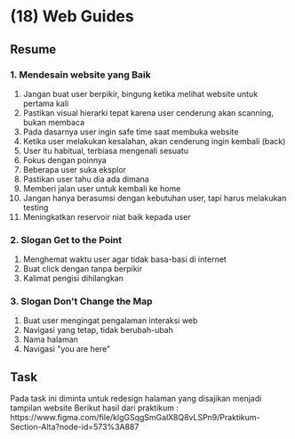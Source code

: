 <h1>(18) Web Guides</h1>

<h2>Resume</h2>
<h3>1.  Mendesain website yang Baik</h3>
    <ol>
        <li>Jangan buat user berpikir, bingung ketika melihat website untuk pertama kali</li>
        <li>Pastikan visual hierarki tepat karena user cenderung akan scanning, bukan membaca</li>
        <li>Pada dasarnya user ingin safe time saat membuka website</li>
        <li>Ketika user melakukan kesalahan, akan cenderung ingin kembali (back)</li>
        <li>User itu habitual, terbiasa mengenali sesuatu</li>
        <li>Fokus dengan poinnya</li>
        <li>Beberapa user suka eksplor</li>
        <li>Pastikan user tahu dia ada dimana</li>
        <li>Memberi jalan user untuk kembali ke home</li>
        <li>Jangan hanya berasumsi dengan kebutuhan user, tapi harus melakukan testing</li>
        <li>Meningkatkan reservoir niat baik kepada user</li>
    </ol>
<h3>2. Slogan Get to the Point</h3>
    <ol>
        <li>Menghemat waktu user agar tidak basa-basi di internet</li>
        <li>Buat click dengan tanpa berpikir</li>
        <li>Kalimat pengisi dihilangkan</li>
    </ol>
<h3>3. Slogan Don't Change the Map</h3>
    <ol>
        <li>Buat user mengingat pengalaman interaksi web</li>
        <li>Navigasi yang tetap, tidak berubah-ubah</li>
        <li>Nama halaman</li>
        <li>Navigasi "you are here"</li>
    </ol>

<h2>Task</h2>
<p>
    Pada task ini diminta untuk redesign halaman yang disajikan menjadi tampilan website
    Berikut hasil dari praktikum :
    https://www.figma.com/file/klgGSqgSmGalX8Q8vLSPn9/Praktikum-Section-Alta?node-id=573%3A887
</p>
